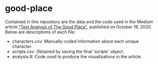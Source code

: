 # good-place

Contained in this repository are the data and the code used in the Medium article ["Text Analysis of The Good Place"](https://daratanxe.medium.com/text-analysis-of-the-good-place-88510b617f0f), published on October 19, 2020. Below are descriptions of each file:
  * characters.csv: Manually-coded information about each unique character.
  * scripts.csv: Obtained by saving the final 'scripts' object.
  * analysis.R: Code used to produce the visualizations in the article. 
